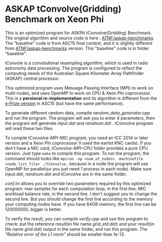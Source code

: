 # ASKAP tConvolve(Gridding) Benchmark on Xeon Phi

This is an optimized program for ASKPA tConvolve(Gridding) Benchmark. The original algorithm and source code is here : [ATNF/askap-benchmarks](https://github.com/ATNF/askap-benchmarks/tree/master/tConvolveMPI). The "baseline" code is from ASC15 final contest, and it is slightly different from [ATNF/askap-benchmarks](https://github.com/ATNF/askap-benchmarks/tree/master/tConvolveMPI) version. This "baseline" code is in folder "baseline".



tConvole is a convolutional resampling algorithm, which is used in radio astronomy data processing. The program is configured to reflect the computing needs of the Australian Square Kilometer Array Pathfinder (ASKAP) central processor. 



This optimized program uses Message Passing Interface (MPI) to work on multi-nodes, and uses OpenMP to work on CPU & Xeon Phi coprocessor. This is a **persional re-implementation** and its algorithm is different from the [e-Prize version](http://www.sysu.edu.cn/2012/en/news/new05/22235.htm) in ASC15 (but have the same performance).



To generate different random data, compile *random_data_generator.cpp* and run the program. The program will ask you to enter 4 parameters, then the program will generate *input.dat* and *randnum.dat* . tConvolve program will read these two files. 



To compile tConvolve-MPI-MIC program, you need an ICC 2014 or later version and a Xeon Phi coprocessor (I used the earlist KNC cards). If you don't have a MIC card, *tConvolve-MPI-CPU* folder provides a pure CPU version. Just type `make`  to compile this program. To run the program, the command should looks like `mpirun -np <num_of_nodes> -machinefile <node_list_file> ./tConvolve` , because in a node the program will use OpenMP for parallel(so you just need 1 process in each node). Make sure *input.dat*, *randnum.dat* and *tConvolve* are in the same folder. 



*conf.ini* allows you to override two parameters required by this optimized program: max samples for each computation loop, in the first line; MIC workload balance rate, in the second line. I don't suggest you to change the second line. But you should change the first line according to the memory your computing nodes have. If you have 64GB memory, the first line can be 120000000, bigger is better. 



To verify the result, you can compile *verify.cpp* and use this program to check: put the reference result(in file name *grid_std.dat*) and your result(in file name *grid.dat*) output in the same folder, and run this program.  The *"Relative error of the L1 norm"* should be smaller than 1e-13.




